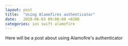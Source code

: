 ```yaml
---
layout: post
title:  "Using Alamofires authenticator"
date:   2020-06-03 09:00:00 +0200
categories: ios swift alamofire
---
```

Here will be a post about using Alamofire's authenticator